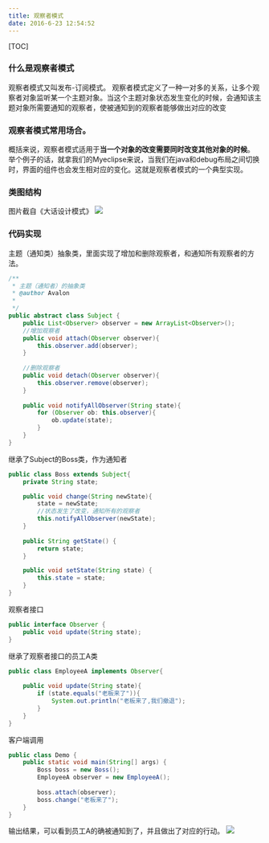 ```yaml
---
title: 观察者模式
date: 2016-6-23 12:54:52
---
```


[TOC]

### 什么是观察者模式
观察者模式又叫发布-订阅模式。
观察者模式定义了一种一对多的关系，让多个观察者对象监听某一个主题对象。当这个主题对象状态发生变化的时候，会通知该主题对象所需要通知的观察者，使被通知到的观察者能够做出对应的改变

### 观察者模式常用场合。
概括来说，观察者模式适用于**当一个对象的改变需要同时改变其他对象的时候**。
举个例子的话，就拿我们的Myeclipse来说，当我们在java和debug布局之间切换时，界面的组件也会发生相对应的变化。这就是观察者模式的一个典型实现。

### 类图结构
图片截自《大话设计模式》
![](http://7xt3lj.com2.z0.glb.clouddn.com/markdown%E8%A7%82%E5%AF%9F%E8%80%85%E6%A8%A1%E5%BC%8F3.png?imageView2/2/w/700)

### 代码实现
主题（通知类）抽象类，里面实现了增加和删除观察者，和通知所有观察者的方法。
``` java
/**
 * 主题（通知者）的抽象类
 * @author Avalon
 *
 */
public abstract class Subject {
	public List<Observer> observer = new ArrayList<Observer>();
	//增加观察者
	public void attach(Observer observer){
		this.observer.add(observer);
	}
	
	//删除观察者
	public void detach(Observer observer){
		this.observer.remove(observer);
	}
	
	public void notifyAllObserver(String state){
		for (Observer ob: this.observer){
			ob.update(state);
		}
	}
}
```
继承了Subject的Boss类，作为通知者
``` java
public class Boss extends Subject{
	private String state;

	public void change(String newState){
		state = newState;
		//状态发生了改变，通知所有的观察者
		this.notifyAllObserver(newState);
	}
	
	public String getState() {
		return state;
	}

	public void setState(String state) {
		this.state = state;
	}
}
```
观察者接口
``` java
public interface Observer {
	public void update(String state);
}
```
继承了观察者接口的员工A类
``` java
public class EmployeeA implements Observer{
	
	public void update(String state){
		if (state.equals("老板来了")){
			System.out.println("老板来了,我们撤退");
		}
	}
}
```
客户端调用
``` java
public class Demo {
	public static void main(String[] args) {
		Boss boss = new Boss();
		EmployeeA observer = new EmployeeA();
		
		boss.attach(observer);
		boss.change("老板来了");
	}
}
```

输出结果，可以看到员工A的确被通知到了，并且做出了对应的行动。
![](http://7xt3lj.com2.z0.glb.clouddn.com/markdown%E8%A7%82%E5%AF%9F%E8%80%85%E6%A8%A1%E5%BC%8F%E7%BB%93%E6%9E%9C.png?imageView2/2/w/700)

